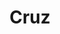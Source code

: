 ---
title: Cruz
date: 
draft: false

# descripcion
description : Cruz

materials: Plata 925

color: Plateado

dimensions: 1,5cm x 2,5cm

code: 02-14-0215

type: "Dijes"

categories: []

price: $1.820,00

# Images
# first image will be shown in the product page
images:
  # - image: "images/path_to_image"
  # La ubicacion de las imagenes es imagenes/Dijes/Dijes.Plata/02-14-0215-cruz
  - image: "./images/dijes/plata/02-14-0215-cruz.JPG"
---